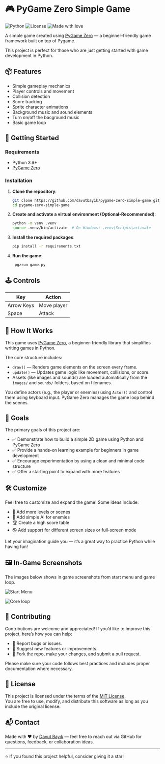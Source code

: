 # 🎮 PyGame Zero Simple Game

![Python](https://img.shields.io/badge/Python-3.6%2B-blue.svg)
![License](https://img.shields.io/badge/license-MIT-green.svg)
![Made with love](https://img.shields.io/badge/Made%20with-%E2%9D%A4-red)


A simple game created using [PyGame Zero](https://pygame-zero.readthedocs.io/en/stable/) — a beginner-friendly game framework built on top of Pygame.

This project is perfect for those who are just getting started with game development in Python.

## 📦 Features

- Simple gameplay mechanics
- Player controls and movement
- Collision detection
- Score tracking
- Sprite character animations
- Background music and sound elements
- Turn on/off the bacground music
- Basic game loop

## 🚀 Getting Started

### Requirements

- Python 3.6+
- [PyGame Zero](https://pygame-zero.readthedocs.io/en/stable/)

### Installation

1. **Clone the repository**:

   ```bash
   git clone https://github.com/davutbayik/pygame-zero-simple-game.git
   cd pygame-zero-simple-game

2. **Create and activate a virtual environment (Optional-Recommended)**:
   ```bash
   python -m venv .venv
   source .venv/bin/activate  # On Windows: .venv\Scripts\activate

3. **Install the required packages**:
   ```bash
   pip install -r requirements.txt

4. **Run the game**:
   ```bash
    pgzrun game.py

## 🕹 Controls

| Key            | Action             |
|----------------|--------------------|
| Arrow Keys     | Move player        |
| Space          | Attack             |

## 🧠 How It Works

This game uses [PyGame Zero](https://pygame-zero.readthedocs.io/en/stable/), a beginner-friendly library that simplifies writing games in Python.

The core structure includes:

- `draw()` — Renders game elements on the screen every frame.
- `update()` — Updates game logic like movement, collisions, or score.
- Assets (like images and sounds) are loaded automatically from the `images/` and `sounds/` folders, based on filenames.

You define actors (e.g., the player or enemies) using `Actor()` and control them using keyboard input. PyGame Zero manages the game loop behind the scenes.

## 🎯 Goals

The primary goals of this project are:

- ✅ Demonstrate how to build a simple 2D game using Python and PyGame Zero
- ✅ Provide a hands-on learning example for beginners in game development
- ✅ Encourage experimentation by using a clean and minimal code structure
- ✅ Offer a starting point to expand with more features

## 🛠️ Customize

Feel free to customize and expand the game! Some ideas include:

- 🎨 Add more levels or scenes
- 🧠 Add simple AI for enemies
- 🏆 Create a high score table
- 🌎 Add support for different screen sizes or full-screen mode

Let your imagination guide you — it’s a great way to practice Python while having fun!

## 🖼 In-Game Screenshots

The images below shows in game screenshots from start menu and game loop.

![Start Menu](assets/monster_smash.png)

![Core loop](assets/monster_smash_2.png)

## 🤝 Contributing

Contributions are welcome and appreciated! If you’d like to improve this project, here’s how you can help:

- 🐞 Report bugs or issues.
- 🌟 Suggest new features or improvements.
- 🔀 Fork the repo, make your changes, and submit a pull request.

Please make sure your code follows best practices and includes proper documentation where necessary.

## 📄 License

This project is licensed under the terms of the [MIT License](LICENSE).  
You are free to use, modify, and distribute this software as long as you include the original license.

## 📬 Contact

Made with ❤️ by [Davut Bayık](https://github.com/davutbayik) — feel free to reach out via GitHub for questions, feedback, or collaboration ideas.

---

⭐ If you found this project helpful, consider giving it a star!
